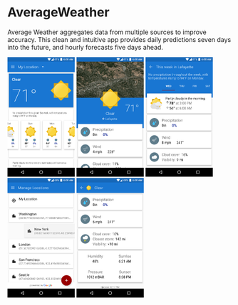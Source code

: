 # AverageWeather
Average Weather aggregates data from multiple sources to improve accuracy. This clean and intuitive app provides daily predictions seven days into the future, and hourly forecasts five days ahead.
</br>
<div>
<img src="Screenshots/1.png" width="30%">
<img src="Screenshots/2.png" width="30%">
<img src="Screenshots/3.png" width="30%">
<img src="Screenshots/4.png" width="30%">
<img src="Screenshots/5.png" width="30%"></div>
